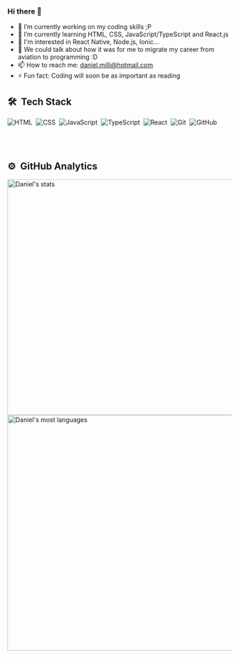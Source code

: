 ### Hi there 👋

- 🔭 I’m currently working on my coding skills ;P
- 🌱 I’m currently learning HTML, CSS, JavaScript/TypeScript and React.js
- 📑 I'm interested in React Native, Node.js, Ionic...
- 💬 We could talk about how it was for me to migrate my career from aviation to programming :D
- 📫 How to reach me: daniel.milli@hotmail.com
- ⚡ Fun fact: Coding will soon be as important as reading

## 🛠 &nbsp;Tech Stack

![HTML](https://img.shields.io/badge/-HTML-05122A?style=flat&logo=HTML5)&nbsp;
![CSS](https://img.shields.io/badge/-CSS-05122A?style=flat&logo=CSS3&logoColor=1572B6)&nbsp;
![JavaScript](https://img.shields.io/badge/-JavaScript-05122A?style=flat&logo=javascript)&nbsp;
![TypeScript](https://badgen.net/badge/icon/typescript?icon=typescript&label)&nbsp;
![React](https://img.shields.io/badge/-React-05122A?style=flat&logo=react)&nbsp;
![Git](https://img.shields.io/badge/-Git-05122A?style=flat&logo=git)&nbsp;
![GitHub](https://img.shields.io/badge/-GitHub-05122A?style=flat&logo=github)&nbsp;

<br><br>

## ⚙️ &nbsp;GitHub Analytics

<p align="left">
<img width="530em" src="https://github-readme-stats.vercel.app/api?username=gbdanielbr&show_icons=true&theme=vision-friendly-dark" alt="Daniel's stats"/>
<img width="530em" src="https://github-readme-stats.vercel.app/api/top-langs/?username=gbdanielbr&layout=compact&theme=vision-friendly-dark" alt="Daniel's most languages"/>
</p>

<br><br>
